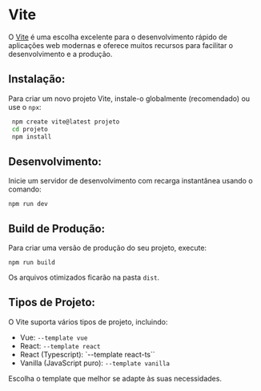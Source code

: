 # **Vite**

O [Vite](https://vitejs.dev/) é uma escolha excelente para o desenvolvimento rápido de aplicações web modernas e oferece muitos recursos para facilitar o desenvolvimento e a produção.

## **Instalação:**

   Para criar um novo projeto Vite, instale-o globalmente (recomendado) ou use o `npx`:

   ```bash
    npm create vite@latest projeto
    cd projeto
    npm install
   ```

## **Desenvolvimento:**

   Inicie um servidor de desenvolvimento com recarga instantânea usando o comando:

   ```
   npm run dev
   ```

## **Build de Produção:**

   Para criar uma versão de produção do seu projeto, execute:

   ```
   npm run build
   ```

   Os arquivos otimizados ficarão na pasta `dist`.

## **Tipos de Projeto:**

   O Vite suporta vários tipos de projeto, incluindo:

   - Vue: `--template vue`
   - React: `--template react`
   - React (Typescript): `--template react-ts``
   - Vanilla (JavaScript puro): `--template vanilla`

 Escolha o template que melhor se adapte às suas necessidades.